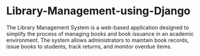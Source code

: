 # Library-Management-using-Django
The Library Management System is a web-based application designed to simplify the process of managing books and book issuance in an academic environment. The system allows administrators to maintain book records, issue books to students, track returns, and monitor overdue items.
